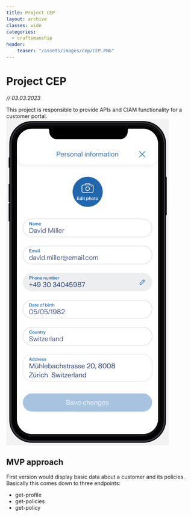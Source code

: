 ```yaml
---
title: Project CEP
layout: archive
classes: wide
categories:
  - craftsmanship
header:
    teaser: "/assets/images/cep/CEP.PNG"
---
```


# Project CEP
*// 03.03.2023*

This project is responsible to provide APIs and CIAM functionality for a customer portal.
![get-profile](/assets/images/cep/get-profile.PNG)

## MVP approach
First version would display basic data about a customer and its policies. Basically this comes down to three endpoints: 

* get-profile
* get-policies
* get-policy